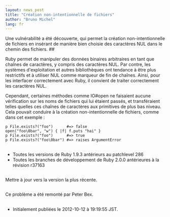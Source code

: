 ```yaml
---
layout: news_post
title: "Création non-intentionnelle de fichiers"
author: "Bruno Michel"
lang: fr
---
```


 Une vulnérabilité a été découverte, qui permet la création non-intentionnelle de fichiers en insérant de manière bien choisie des caractères NUL dans le chemin des fichiers. ## 

Ruby permet de manipuler des données binaires arbitraires en tant que
chaînes de caractères, y compris des caractères NUL. Par contre, les
systèmes d\'exploitation et autres bibliothèques ont tendance à être
plus restrictifs et à utiliser NUL comme marqueur de fin de chaînes.
Ainsi, pour les interfacer correctement avec Ruby, il convient de
traiter correctement les caractères NUL.

Cependant, certaines méthodes comme IO#open ne faisaient aucune
vérification sur les noms de fichiers qui lui étaient passés, et
transféraient telles quelles ces chaînes de caractères aux primitives de
plus bas niveau. Cela pouvait conduire à la création non-intentionnelle
de fichiers, comme dans cet exemple :

    p File.exists?("foo")      #=> false
    open("foo\0bar", "w") { |f| f.puts "hai" }
    p File.exists?("foo")      #=> true
    p File.exists?("foo\0bar") #=> raises ArgumentError

## 

* Toutes les versions de Ruby 1.9.3 antérieurs au patchlevel 286
* Toutes les branches de développement de Ruby 2.0.0 antérieures à la
  révision r37163

## 

Mettre à jour vers la version la plus récente.

## 

Ce problème a été remonté par Peter Bex.

## 

* Initialement publiées le 2012-10-12 à 19:19:55 JST.

